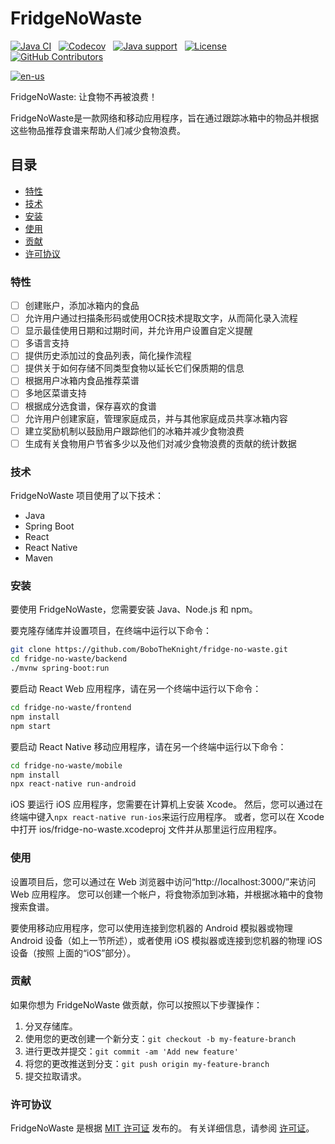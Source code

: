 # FridgeNoWaste
[![Java CI](https://img.shields.io/github/actions/workflow/status/BoboTheKnight/fridge-no-waste/ci.yml?branch=master&logo=github)](https://github.com/BoboTheKnight/fridge-no-waste/actions/workflows/ci.yml)
&nbsp;
[![Codecov](https://img.shields.io/codecov/c/github/BoboTheKnight/fridge-no-waste/master?logo=codecov&logoColor=white)](https://codecov.io/gh/alibaba/fastjson2/branch/main)
&nbsp;
[![Java support](https://img.shields.io/badge/Java-8+-green)](https://openjdk.java.net/)
&nbsp;
[![License](https://img.shields.io/badge/license-MIT-blue?logo=opensourceinitiative&logoColor=white)](https://github.com/BoboTheKnight/fridge-no-waste/blob/master/LICENSE)
&nbsp;
[![GitHub Contributors](https://img.shields.io/github/contributors/BoboTheKnight/fridge-no-waste)](https://github.com/BoboTheKnight/fridge-no-waste/graphs/contributors)

[![en-us](https://img.shields.io/badge/lang-en--us-green.svg)](https://github.com/BoboTheKnight/fridge-no-waste/blob/master/README.md)


FridgeNoWaste: 让食物不再被浪费！


FridgeNoWaste是一款网络和移动应用程序，旨在通过跟踪冰箱中的物品并根据这些物品推荐食谱来帮助人们减少食物浪费。

<!-- TOC -->
## 目录
* [特性](#特性)
* [技术](#技术)
* [安装](#安装)
* [使用](#使用)
* [贡献](#贡献)
* [许可协议](#许可协议)
<!-- TOC -->

### 特性
- [ ] 创建账户，添加冰箱内的食品
- [ ] 允许用户通过扫描条形码或使用OCR技术提取文字，从而简化录入流程
- [ ] 显示最佳使用日期和过期时间，并允许用户设置自定义提醒
- [ ] 多语言支持
- [ ] 提供历史添加过的食品列表，简化操作流程
- [ ] 提供关于如何存储不同类型食物以延长它们保质期的信息
- [ ] 根据用户冰箱内食品推荐菜谱
- [ ] 多地区菜谱支持
- [ ] 根据成分选食谱，保存喜欢的食谱
- [ ] 允许用户创建家庭，管理家庭成员，并与其他家庭成员共享冰箱内容
- [ ] 建立奖励机制以鼓励用户跟踪他们的冰箱并减少食物浪费
- [ ] 生成有关食物用户节省多少以及他们对减少食物浪费的贡献的统计数据

### 技术
FridgeNoWaste 项目使用了以下技术：
- Java
- Spring Boot
- React
- React Native
- Maven

### 安装
要使用 FridgeNoWaste，您需要安装 Java、Node.js 和 npm。

要克隆存储库并设置项目，在终端中运行以下命令：
```bash
git clone https://github.com/BoboTheKnight/fridge-no-waste.git
cd fridge-no-waste/backend
./mvnw spring-boot:run
```

要启动 React Web 应用程序，请在另一个终端中运行以下命令：
```bash
cd fridge-no-waste/frontend
npm install
npm start
```

要启动 React Native 移动应用程序，请在另一个终端中运行以下命令：
```bash
cd fridge-no-waste/mobile
npm install
npx react-native run-android
```

iOS
要运行 iOS 应用程序，您需要在计算机上安装 Xcode。 然后，您可以通过在终端中键入`npx react-native run-ios`来运行应用程序。 或者，您可以在 Xcode 中打开 ios/fridge-no-waste.xcodeproj 文件并从那里运行应用程序。

### 使用
设置项目后，您可以通过在 Web 浏览器中访问“http://localhost:3000/”来访问 Web 应用程序。 您可以创建一个帐户，将食物添加到冰箱，并根据冰箱中的食物搜索食谱。

要使用移动应用程序，您可以使用连接到您机器的 Android 模拟器或物理 Android 设备（如上一节所述），或者使用 iOS 模拟器或连接到您机器的物理 iOS 设备（按照 上面的“iOS”部分）。

### 贡献
如果你想为 FridgeNoWaste 做贡献，你可以按照以下步骤操作：

1. 分叉存储库。
2. 使用您的更改创建一个新分支：`git checkout -b my-feature-branch`
3. 进行更改并提交：`git commit -am 'Add new feature'`
4. 将您的更改推送到分支：`git push origin my-feature-branch`
5. 提交拉取请求。

### 许可协议
FridgeNoWaste 是根据 [MIT 许可证](https://opensource.org/license/mit/) 发布的。 有关详细信息，请参阅 [许可证](https://github.com/BoboTheKnight/fridge-no-waste/blob/master/LICENSE)。